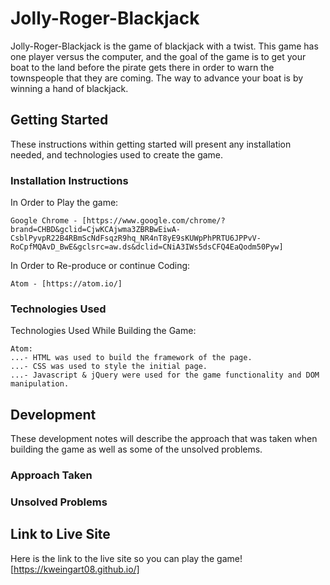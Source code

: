 # Jolly-Roger-Blackjack
  Jolly-Roger-Blackjack is the game of blackjack with a twist. This game has one player versus the computer, and the goal of the game is to get your boat to the land before the pirate gets there in order to warn the townspeople that they are coming. The way to advance your boat is by winning a hand of blackjack.
## Getting Started
  These instructions within getting started will present any installation needed, and technologies used to create the game.
### Installation Instructions
  In Order to Play the game:

    Google Chrome - [https://www.google.com/chrome/?brand=CHBD&gclid=CjwKCAjwma3ZBRBwEiwA-CsblPyvpR22B4RBmScNdFsqzR9hq_NR4nT8yE9sKUWpPhPRTU6JPPvV-RoCpfMQAvD_BwE&gclsrc=aw.ds&dclid=CNiA3IWs5dsCFQ4EaQodm50Pyw]


  In Order to Re-produce or continue Coding:

    Atom - [https://atom.io/]
### Technologies Used
  Technologies Used While Building the Game:

    Atom:
    ...- HTML was used to build the framework of the page.
    ...- CSS was used to style the initial page.
    ...- Javascript & jQuery were used for the game functionality and DOM manipulation.

## Development
  These development notes will describe the approach that was taken when building the game as well as some of the unsolved problems.

### Approach Taken

### Unsolved Problems

## Link to Live Site
  Here is the link to the live site so you can play the game!
  [https://kweingart08.github.io/]
